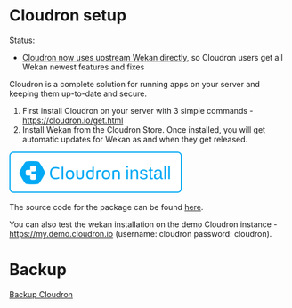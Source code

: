 # Cloudron setup

Status:
- [Cloudron now uses upstream Wekan directly](https://github.com/wekan/wekan/issues/3035), so Cloudron users get all Wekan newest features and fixes

Cloudron is a complete solution for running apps on your server and keeping them up-to-date and secure.

1. First install Cloudron on your server with 3 simple commands - https://cloudron.io/get.html
2. Install Wekan from the Cloudron Store. Once installed, you will get automatic updates for Wekan as and when they get released.

[![Install](cloudron.svg)](https://cloudron.io/button.html?app=io.wekan.cloudronapp)

The source code for the package can be found [here](https://git.cloudron.io/cloudron/wekan-app/).

You can also test the wekan installation on the demo Cloudron instance - https://my.demo.cloudron.io (username: cloudron password: cloudron).

# Backup

[Backup Cloudron](Backup#Cloudron)
